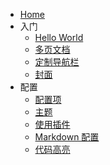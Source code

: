- [Home](/ ':ignore :target=_self')
- 入门
  - [Hello World](java/helloworld.md)
  - [多页文档](java/next.md)
  - [定制导航栏](zh-cn/custom-navbar.md)
  - [封面](zh-cn/cover.md)
- 配置
  - [配置项](zh-cn/configuration.md)
  - [主题](zh-cn/themes.md)
  - [使用插件](zh-cn/plugins.md)
  - [Markdown 配置](zh-cn/markdown.md)
  - [代码高亮](zh-cn/language-highlight.md)